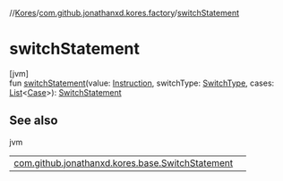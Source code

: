 //[Kores](../../index.md)/[com.github.jonathanxd.kores.factory](index.md)/[switchStatement](switch-statement.md)

# switchStatement

[jvm]\
fun [switchStatement](switch-statement.md)(value: [Instruction](../com.github.jonathanxd.kores/-instruction/index.md), switchType: [SwitchType](../com.github.jonathanxd.kores.base/-switch-type/index.md), cases: [List](https://kotlinlang.org/api/latest/jvm/stdlib/kotlin.collections/-list/index.html)<[Case](../com.github.jonathanxd.kores.base/-case/index.md)>): [SwitchStatement](../com.github.jonathanxd.kores.base/-switch-statement/index.md)

## See also

jvm

| | |
|---|---|
| [com.github.jonathanxd.kores.base.SwitchStatement](../com.github.jonathanxd.kores.base/-switch-statement/index.md) |  |
